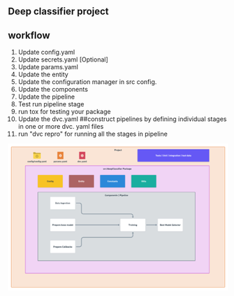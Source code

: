 ## Deep classifier project



## workflow

1. Update config.yaml
2. Update secrets.yaml [Optional]
3. Update params.yaml
4. Update the entity
5. Update the configuration manager in src config.
6. Update the components
7. Update the pipeline
8. Test run pipeline stage
9. run tox for testing your package
10. Update the dvc.yaml        ##construct pipelines by defining individual stages in one or more dvc. yaml files
11. run "dvc repro" for running all the stages in pipeline


![img](https://raw.githubusercontent.com/deveshpatil619/CNN_Deep_learning_project/main/docs/Data%20Ingestion%402x%20(1).png)


